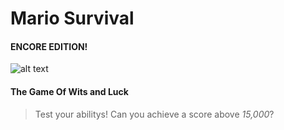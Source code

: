# Mario Survival
#### ENCORE EDITION!
 
![alt text](https://images-wixmp-ed30a86b8c4ca887773594c2.wixmp.com/f/4445bd67-b4bf-479c-9b5b-5fdafd50d4a5/d47pb7z-8aaef4ff-a5a0-4821-9878-737d4f5ebf4d.png?token=eyJ0eXAiOiJKV1QiLCJhbGciOiJIUzI1NiJ9.eyJzdWIiOiJ1cm46YXBwOjdlMGQxODg5ODIyNjQzNzNhNWYwZDQxNWVhMGQyNmUwIiwiaXNzIjoidXJuOmFwcDo3ZTBkMTg4OTgyMjY0MzczYTVmMGQ0MTVlYTBkMjZlMCIsIm9iaiI6W1t7InBhdGgiOiJcL2ZcLzQ0NDViZDY3LWI0YmYtNDc5Yy05YjViLTVmZGFmZDUwZDRhNVwvZDQ3cGI3ei04YWFlZjRmZi1hNWEwLTQ4MjEtOTg3OC03MzdkNGY1ZWJmNGQucG5nIn1dXSwiYXVkIjpbInVybjpzZXJ2aWNlOmZpbGUuZG93bmxvYWQiXX0.6UKYFc_KNIBeWsqzdn1Aw6SVu5LUyWNIWjWPxEtb7kk "Luigi") 

#### The Game Of Wits and Luck
>Test your abilitys! Can you achieve a score above *15,000*? 
